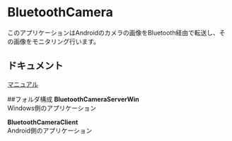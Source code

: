 # BluetoothCamera
このアプリケーションはAndroidのカメラの画像をBluetooth経由で転送し、その画像をモニタリング行います。

## ドキュメント
[マニュアル](https://github.com/mima3/BluetoothCamera/wiki)

##フォルダ構成
**BluetoothCameraServerWin**  
Windows側のアプリケーション  

**BluetoothCameraClient**  
Android側のアプリケーション  
